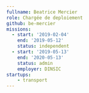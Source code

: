 ```yaml
---
fullname: Beatrice Mercier
role: Chargée de deploiement
github: be-mercier
missions:
  - start: '2019-02-04'
    end: '2019-05-12'
    status: independent
  - start: '2019-05-13'
    end: '2020-05-13'
    status: admin
    employer: DINSIC
startups:
    - transport
---
```


